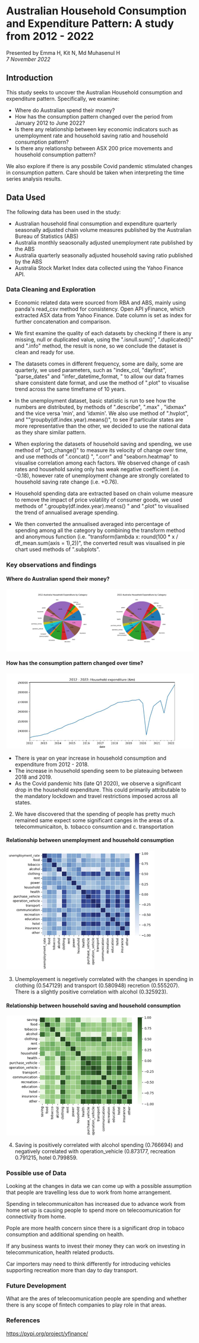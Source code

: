 # Australian Household Consumption and Expenditure Pattern: A study from 2012 - 2022
Presented by Emma H, Kit N, Md Muhasenul H <br> *7 November 2022*
 

## Introduction
This study seeks to uncover the Australian Household consumption and expenditure pattern. Specifically, we examine:
* Where do Australian spend their money?
* How has the consumption pattern changed over the period from January 2012 to June 2022?
* Is there any relationship between key economic indicators such as unemployment rate and household saving ratio and household consumption pattern?
* Is there any relationshp between ASX 200 price movements and household consumption pattern? <br>

We also explore if there is any possbile Covid pandemic stimulated changes in consumption pattern. Care should be taken when interpreting the time series analysis results. 


## Data Used
The following data has been used in the study:
* Australian household final consumption and expenditure quarterly seasonally adjusted chain volume measures published by the Australian Bureau of Statistics (ABS)
* Australia monthly seaosonally adjusted unemployment rate published by the ABS
* Australia quarterly seasonally adjusted household saving ratio published by the ABS
* Australia Stock Market Index data collected using the Yahoo Finance API.


### Data Cleaning and Exploration

* Economic related data were sourced from RBA and ABS, mainly using panda's read_csv method for consistency. Open API yFinance, which extracted ASX data from Yahoo Finance. Date column is set as index for further concatenation and comparison.

* We first examine the quality of each datasets by checking if there is any missing, null or duplicated value, using the ".isnull.sum()", ".duplicated()" and ".info" method, the result is none, so we conclude the dataset is clean and ready for use.

* The datasets comes in different frequency, some are daily, some are quarterly,  we used parameters, such as "index_col, "dayfirst", "parse_dates" and "infer_datetime_format, " to allow our data frames share consistent date format, and use the method of  ".plot" to visualise trend across the same timeframe of 10 years.

* In the unemployment dataset, basic statistic is run to see how the numbers are distributed, by methods of ".describe", ".max" , "idxmax" and the vice versa 'min', and 'idxmin'. We also use method of ".hvplot", and ""groupby(df.index.year).means()",  to see if particular states are more representative than the other, we decided to use the national data as they share similar pattern.

* When exploring the datasets of household saving and spending, we use method of "pct_change()" to measure its velocity of change over time, and use methods of ".concat() ", ".corr" and "seaborn.heatmap" to visualise correlation among each factors. We observed change of cash rates and household saving only has weak negative coefficient (i.e. -0.18), however rate of unemployment change are strongly corelated to household saving rate change (i.e. +0.76).

* Household spending data are extracted based on chain volume measure to remove the impact of price volatility of consumer goods, we used methods of ".groupby(df.index.year).means() " and ".plot" to visualised the trend of annualised average spending.

* We then converted the annualised averaged into percentage of spending among all the category by combining the transform method and anonymous function (i.e. "transform(lambda x: round(100 * x / df_mean.sum(axis = 1),2))", the converted result was visualised in pie chart used methods of ".subplots".



### Key observations and findings
#### Where do Australian spend their money?

![](./Diagram/spending_by_cat.jpg)


#### How has the consumption pattern changed over time?
![](./Diagram/spendingtrend.jpg)

* There is year on year increase in household consumption and expenditure from 2012 - 2018.
* The increase in household spending seem to be plateauing between 2018 and 2019.
* As the Covid pandemic hits (late Q1 2020), we observe a significant drop in the household expenditure. This could primarily attributable to the mandatory lockdown and travel restrictions imposed across all states. 


2. We have discovered that the spending of people has pretty much remained same expect some significant canges in the areas of a. telecommunicaiton, b. tobacco consumtion and c. transportation 

#### Relationship between unemployment and household consumption
<img src="./Diagram/unemploy_corr.jpg" width="400">

3. Unemployement is negetively correlated with the changes in spending in clothing (0.547129) and transport (0.580948) recretion (0.555207). There is a slightly positive correlation with alcohol (0.325923). 

#### Relationship between household saving and household consumption
<img src="./Diagram/saving_corr.jpg" width="400">

4. Saving is positively correlated with alcohol spending (0.766694) and negatively correlated with operation_vehicle (0.873177, recreation 0.791215, hotel 0.799859. 




### Possible use of Data 
Looking at the changes in data we can come up with a possible assumption that people are travelling less due to work from home arrangement. 

Spending in telecommunicaiton has increased due to advance work from home set up is causing people to spend more on telecoomunication for connectivity from home. 

Pople are more health concern since there is a significant drop in tobaco consumption and additional spending on health. 

If any business wants to invest their money they can work on investing in telecommunication, health related products. 

Car importers may need to think differently for introducing vehicles supporting recreation more than day to day transport. 


### Future Development

What are the ares of telecoomunication people are spending and whether there is any scope of fintech companies to play role in that areas. 

### References

https://pypi.org/project/yfinance/

